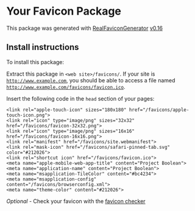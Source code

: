 # Your Favicon Package

This package was generated with [RealFaviconGenerator](https://realfavicongenerator.net/) [v0.16](https://realfavicongenerator.net/change_log#v0.16)

## Install instructions

To install this package:

Extract this package in <code>&lt;web site&gt;/favicons/</code>. If your site is <code>http://www.example.com</code>, you should be able to access a file named <code>http://www.example.com/favicons/favicon.ico</code>.

Insert the following code in the `head` section of your pages:

    <link rel="apple-touch-icon" sizes="180x180" href="/favicons/apple-touch-icon.png">
    <link rel="icon" type="image/png" sizes="32x32" href="/favicons/favicon-32x32.png">
    <link rel="icon" type="image/png" sizes="16x16" href="/favicons/favicon-16x16.png">
    <link rel="manifest" href="/favicons/site.webmanifest">
    <link rel="mask-icon" href="/favicons/safari-pinned-tab.svg" color="#212026">
    <link rel="shortcut icon" href="/favicons/favicon.ico">
    <meta name="apple-mobile-web-app-title" content="Project Boolean">
    <meta name="application-name" content="Project Boolean">
    <meta name="msapplication-TileColor" content="#bc4234">
    <meta name="msapplication-config" content="/favicons/browserconfig.xml">
    <meta name="theme-color" content="#212026">

*Optional* - Check your favicon with the [favicon checker](https://realfavicongenerator.net/favicon_checker)